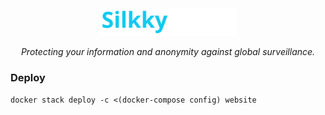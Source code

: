 <div align="center">
<a href="https://silkky.cloud/">
  <img src="public/assets/main/logo_text.svg" width="220px" alt="Silkky.Cloud" />
</a>
<p>
  <em>Protecting your information and anonymity against global surveillance.</em>
</p>
</div>

### Deploy
```docker stack deploy -c <(docker-compose config) website```